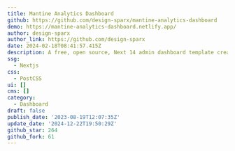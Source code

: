 ```yaml
---
title: Mantine Analytics Dashboard
github: https://github.com/design-sparx/mantine-analytics-dashboard
demo: https://mantine-analytics-dashboard.netlify.app/
author: design-sparx
author_link: https://github.com/design-sparx
date: 2024-02-18T08:41:57.415Z
description: A free, open source, Next 14 admin dashboard template created using Mantine 7
ssg:
  - Nextjs
css:
  - PostCSS
ui: []
cms: []
category:
  - Dashboard
draft: false
publish_date: '2023-08-19T12:07:35Z'
update_date: '2024-12-22T19:50:29Z'
github_star: 264
github_fork: 61
---
```


